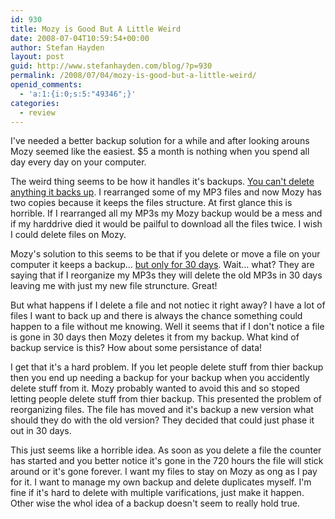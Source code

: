 ```yaml
---
id: 930
title: Mozy is Good But A Little Weird
date: 2008-07-04T10:59:54+00:00
author: Stefan Hayden
layout: post
guid: http://www.stefanhayden.com/blog/?p=930
permalink: /2008/07/04/mozy-is-good-but-a-little-weird/
openid_comments:
  - 'a:1:{i:0;s:5:"49346";}'
categories:
  - review
---
```

I've needed a better backup solution for a while and after looking arouns Mozy seemed like the easiest. $5 a month is nothing when you spend all day every day on your computer.

The weird thing seems to be how it handles it's backups. <a href="https://mozy.com/support/supportfaq#faq-97">You can't delete anything it backs up</a>. I rearranged some of my MP3 files and now Mozy has two copies because it keeps the files structure. At first glance this is horrible. If I rearranged all my MP3s my Mozy backup would be a mess and if my harddrive died it would be pailful to download all the files twice. I wish I could delete files on Mozy.

Mozy's solution to this seems to be that if you delete or move a file on your computer it keeps a backup... <a href="https://mozy.com/support/supportfaq#faq-97">but only for 30 days</a>. Wait... what? They are saying that if I reorganize my MP3s they will delete the old MP3s in 30 days leaving me with just my new file struncture. Great!

But what happens if I delete a file and not notiec it right away? I have a lot of files I want to back up and there is always the chance something could happen to a file without me knowing. Well it seems that if I don't notice a file is gone in 30 days then Mozy deletes it from my backup. What kind of backup service is this? How about some persistance of data!

I get that it's a hard problem. If you let people delete stuff from thier backup then you end up needing a backup for your backup when you accidently delete stuff from it. Mozy probably wanted to avoid this and so stoped letting people delete stuff from thier backup. This presented the problem of reorganizing files. The file has moved and it's backup a new version what should they do with the old version? They decided that could just phase it out in 30 days.

This just seems like a horrible idea. As soon as you delete a file the counter has started and you better notice it's gone in the 720 hours the file will stick around or it's gone forever. I want my files to stay on Mozy as ong as I pay for it. I want to manage my own backup and delete duplicates myself. I'm fine if it's hard to delete with multiple varifications, just make it happen. Other wise the whol idea of a backup doesn't seem to really hold true.